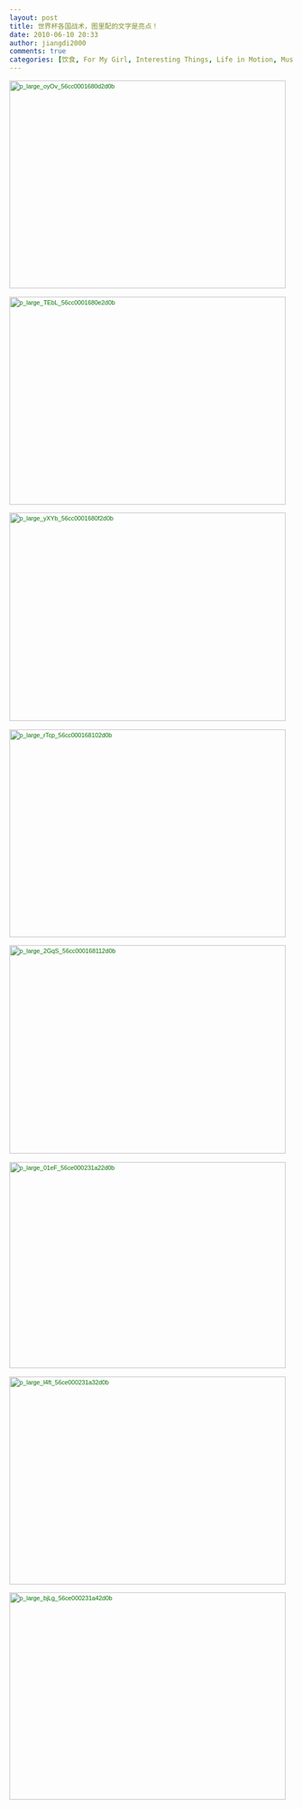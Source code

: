 ```yaml
---
layout: post
title: 世界杯各国战术，图里配的文字是亮点！
date: 2010-06-10 20:33
author: jiangdi2000
comments: true
categories: [饮食, For My Girl, Interesting Things, Life in Motion, Music, Music Of the Week, News, Photography, Think It Over, This is my life, Uncategorized, What is Happenning]
---
```

<div id="msgcns!C840C88DA912213B!2049" class="bvMsg"><span style="line-height:17px;font-family:Droid, 'BBAlpha Sans', 'Prelude Medium', 'S60 Sans', Tahoma, Verdana, Arial, sans-serif;font-size:10.8333px;"><p style="line-height:17px;margin:0 0 1.35em;"><a href="http://jiangdi2000.files.wordpress.com/2010/06/p_large_oyov_56cc0001680d2d0b5b45d.jpg" rel="WLPP" style="line-height:17px;font-weight:inherit;text-decoration:none;color:rgb(4,116,0);cursor:pointer;"><img title="p_large_oyOv_56cc0001680d2d0b" border="0" alt="p_large_oyOv_56cc0001680d2d0b" src="http://jiangdi2000.files.wordpress.com/2010/06/p_large_oyov_56cc0001680d2d0b5b45d.jpg?w=300" width="490" height="368" style="line-height:17px;display:inline;border-color:initial;border-style:initial;border-width:0;" /></a></p><p style="line-height:17px;margin:0 0 1.35em;"><a href="http://jiangdi2000.files.wordpress.com/2010/06/p_large_tebl_56cc0001680e2d0b5b45d.jpg" rel="WLPP" style="line-height:17px;font-weight:inherit;text-decoration:none;color:rgb(4,116,0);cursor:pointer;"><img title="p_large_TEbL_56cc0001680e2d0b" border="0" alt="p_large_TEbL_56cc0001680e2d0b" src="http://jiangdi2000.files.wordpress.com/2010/06/p_large_tebl_56cc0001680e2d0b5b45d.jpg?w=300" width="490" height="368" style="line-height:17px;display:inline;border-color:initial;border-style:initial;border-width:0;" /></a></p><p style="line-height:17px;margin:0 0 1.35em;"><a href="http://jiangdi2000.files.wordpress.com/2010/06/p_large_yxyb_56cc0001680f2d0b5b45d.jpg" rel="WLPP" style="line-height:17px;font-weight:inherit;text-decoration:none;color:rgb(4,116,0);cursor:pointer;"><img title="p_large_yXYb_56cc0001680f2d0b" border="0" alt="p_large_yXYb_56cc0001680f2d0b" src="http://jiangdi2000.files.wordpress.com/2010/06/p_large_yxyb_56cc0001680f2d0b5b45d.jpg?w=300" width="490" height="369" style="line-height:17px;display:inline;border-color:initial;border-style:initial;border-width:0;" /></a></p><p style="line-height:17px;margin:0 0 1.35em;"></p><p style="line-height:17px;margin:0 0 1.35em;"></p><p style="line-height:17px;margin:0 0 1.35em;"><a href="http://jiangdi2000.files.wordpress.com/2010/06/p_large_rtcp_56cc000168102d0b5b45d.jpg" rel="WLPP" style="line-height:17px;font-weight:inherit;text-decoration:none;color:rgb(4,116,0);cursor:pointer;"><img title="p_large_rTcp_56cc000168102d0b" border="0" alt="p_large_rTcp_56cc000168102d0b" src="http://jiangdi2000.files.wordpress.com/2010/06/p_large_rtcp_56cc000168102d0b5b45d.jpg?w=300" width="490" height="368" style="line-height:17px;display:inline;border-color:initial;border-style:initial;border-width:0;" /></a></p><p style="line-height:17px;margin:0 0 1.35em;"><a href="http://jiangdi2000.files.wordpress.com/2010/06/p_large_2gqs_56cc000168112d0b5b45d.jpg" rel="WLPP" style="line-height:17px;font-weight:inherit;text-decoration:none;color:rgb(4,116,0);cursor:pointer;"><img title="p_large_2GqS_56cc000168112d0b" border="0" alt="p_large_2GqS_56cc000168112d0b" src="http://jiangdi2000.files.wordpress.com/2010/06/p_large_2gqs_56cc000168112d0b5b45d.jpg?w=300" width="490" height="369" style="line-height:17px;display:inline;border-color:initial;border-style:initial;border-width:0;" /></a></p><p style="line-height:17px;margin:0 0 1.35em;"><a href="http://jiangdi2000.files.wordpress.com/2010/06/p_large_01ef_56ce000231a22d0b5b55d.jpg" rel="WLPP" style="line-height:17px;font-weight:inherit;text-decoration:none;color:rgb(4,116,0);cursor:pointer;"><img title="p_large_01eF_56ce000231a22d0b" border="0" alt="p_large_01eF_56ce000231a22d0b" src="http://jiangdi2000.files.wordpress.com/2010/06/p_large_01ef_56ce000231a22d0b5b55d.jpg?w=300" width="490" height="365" style="line-height:17px;display:inline;border-color:initial;border-style:initial;border-width:0;" /></a></p><p style="line-height:17px;margin:0 0 1.35em;"><a href="http://jiangdi2000.files.wordpress.com/2010/06/p_large_l4ft_56ce000231a32d0b5b45d.jpg" rel="WLPP" style="line-height:17px;font-weight:inherit;text-decoration:none;color:rgb(4,116,0);cursor:pointer;"><img title="p_large_l4ft_56ce000231a32d0b" border="0" alt="p_large_l4ft_56ce000231a32d0b" src="http://jiangdi2000.files.wordpress.com/2010/06/p_large_l4ft_56ce000231a32d0b5b45d.jpg?w=300" width="490" height="368" style="line-height:17px;display:inline;border-color:initial;border-style:initial;border-width:0;" /></a></p><p style="line-height:17px;margin:0 0 1.35em;"><a href="http://jiangdi2000.files.wordpress.com/2010/06/p_large_bjlg_56ce000231a42d0b5b45d.jpg" rel="WLPP" style="line-height:17px;font-weight:inherit;text-decoration:none;color:rgb(4,116,0);cursor:pointer;"><img title="p_large_bjLg_56ce000231a42d0b" border="0" alt="p_large_bjLg_56ce000231a42d0b" src="http://jiangdi2000.files.wordpress.com/2010/06/p_large_bjlg_56ce000231a42d0b5b45d.jpg?w=300" width="490" height="367" style="line-height:17px;display:inline;border-color:initial;border-style:initial;border-width:0;" /></a></p></span> </div>
